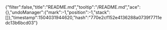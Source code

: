 {"filter":false,"title":"README.md","tooltip":"/README.md","ace":{},"undoManager":{"mark":-1,"position":-1,"stack":[]},"timestamp":1504031944620,"hash":"770e2cf152e4136288a0739f7711edc13b6bcd03"}